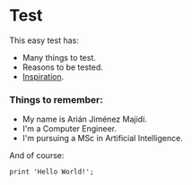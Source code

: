 ﻿---
layout: default
---
# Test

This easy test has:
 * Many things to test.
 * Reasons to be tested.
 * [Inspiration](http://jbt.github.io/markdown-editor/).
 
### Things to remember:
 * My name is Arián Jiménez Majidí.
 * I'm a Computer Engineer.
 * I'm pursuing a MSc in Artificial Intelligence.

And of course:
```
print 'Hello World!';
```